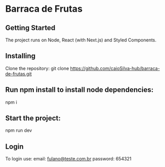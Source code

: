 # Barraca de Frutas

## Getting Started
The project runs on Node, React (with Next.js) and Styled Components.

## Installing
Clone the repository:
git clone https://github.com/caioSilva-hub/barraca-de-frutas.git

## Run npm install to install node dependencies:
npm i

## Start the project:
npm run dev

 ## Login
 To login use:
email: fulano@teste.com.br
password: 654321
